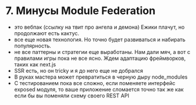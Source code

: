 # 7. Минусы Module Federation

- это вебпак (ссылку на твит про ангела и демона) Ежики плачут, но продолжают есть кактус.
- все еще новая технология. Но точно будет развиваться и набирать популярность.
- не все паттерны и стратегии еще выработаны. Нам дали мяч, а вот с правилами игры пока не все ясно. Ждем адаптацию фреймворков, таких как next.js
- SSR есть, но он tricky и я до него еще не добрался
- В руках мастера может превратиться в черную дыру node_modules
- С тестированием пока все сложно, если поменяете интерфейс exposed модуля, то ваше приложение сломается точно так же как если бы вы поменяли схему своего REST API
